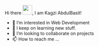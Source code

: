 Hi there <img src="https://raw.githubusercontent.com/MartinHeinz/MartinHeinz/master/wave.gif" width="30px">, I am Kagzi AbdulBasit!
- 👀 I’m interested in Web Development
- 🌱 I keep on learning new stuff.
- 💞️ I’m looking to collaborate on projects
- 📫 How to reach me ...

<!---
AbdulBasitKagzi/AbdulBasitKagzi is a ✨ special ✨ repository because its `README.md` (this file) appears on your GitHub profile.
You can click the Preview link to take a look at your changes.
--->
